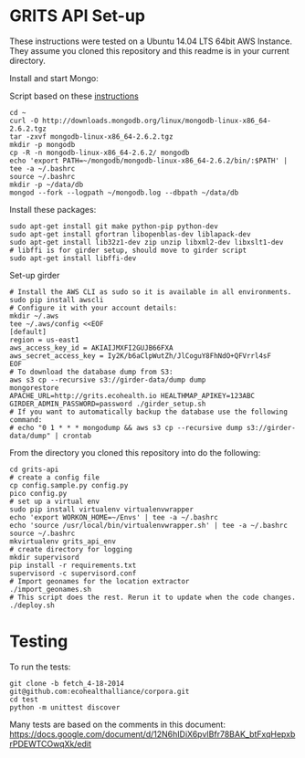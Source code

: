 GRITS API Set-up
================

These instructions were tested on a Ubuntu 14.04 LTS 64bit AWS Instance.
They assume you cloned this repository and this readme is in your current directory.

Install and start Mongo:

Script based on these [instructions](http://docs.mongodb.org/manual/tutorial/install-mongodb-on-linux/)

    cd ~
    curl -O http://downloads.mongodb.org/linux/mongodb-linux-x86_64-2.6.2.tgz
    tar -zxvf mongodb-linux-x86_64-2.6.2.tgz
    mkdir -p mongodb
    cp -R -n mongodb-linux-x86_64-2.6.2/ mongodb
    echo 'export PATH=~/mongodb/mongodb-linux-x86_64-2.6.2/bin/:$PATH' | tee -a ~/.bashrc
    source ~/.bashrc
    mkdir -p ~/data/db
    mongod --fork --logpath ~/mongodb.log --dbpath ~/data/db

Install these packages:

    sudo apt-get install git make python-pip python-dev
    sudo apt-get install gfortran libopenblas-dev liblapack-dev
    sudo apt-get install lib32z1-dev zip unzip libxml2-dev libxslt1-dev
    # libffi is for girder setup, should move to girder script
    sudo apt-get install libffi-dev
    
Set-up girder

    # Install the AWS CLI as sudo so it is available in all environments.
    sudo pip install awscli
    # Configure it with your account details:
    mkdir ~/.aws
    tee ~/.aws/config <<EOF
    [default]
    region = us-east1
    aws_access_key_id = AKIAIJMXFI2GUJB66FXA
    aws_secret_access_key = Iy2K/b6aClpWutZh/JlCoguY8FhNdO+QFVrrl4sF
    EOF
    # To download the database dump from S3:
    aws s3 cp --recursive s3://girder-data/dump dump
    mongorestore
    APACHE_URL=http://grits.ecohealth.io HEALTHMAP_APIKEY=123ABC GIRDER_ADMIN_PASSWORD=password ./girder_setup.sh
    # If you want to automatically backup the database use the following command:
    # echo "0 1 * * * mongodump && aws s3 cp --recursive dump s3://girder-data/dump" | crontab

From the directory you cloned this repository into do the following:

    cd grits-api
    # create a config file
    cp config.sample.py config.py
    pico config.py
    # set up a virtual env
    sudo pip install virtualenv virtualenvwrapper
    echo 'export WORKON_HOME=~/Envs' | tee -a ~/.bashrc
    echo 'source /usr/local/bin/virtualenvwrapper.sh' | tee -a ~/.bashrc
    source ~/.bashrc
    mkvirtualenv grits_api_env
    # create directory for logging
    mkdir supervisord
    pip install -r requirements.txt
    supervisord -c supervisord.conf
    # Import geonames for the location extractor
    ./import_geonames.sh
    # This script does the rest. Rerun it to update when the code changes.
    ./deploy.sh

Testing
=======

To run the tests:

    git clone -b fetch_4-18-2014 git@github.com:ecohealthalliance/corpora.git
    cd test
    python -m unittest discover

Many tests are based on the comments in this document:
https://docs.google.com/document/d/12N6hIDiX6pvIBfr78BAK_btFxqHepxbrPDEWTCOwqXk/edit
